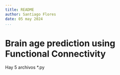 ```yaml
---
title: README
author: Santiago Flores
date: 05 may 2024
...
```


# Brain age prediction using Functional Connectivity

Hay 5 archivos *.py 
